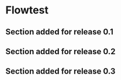 # Flowtest

## Section added for release 0.1

## Section added for release 0.2

## Section added for release 0.3

